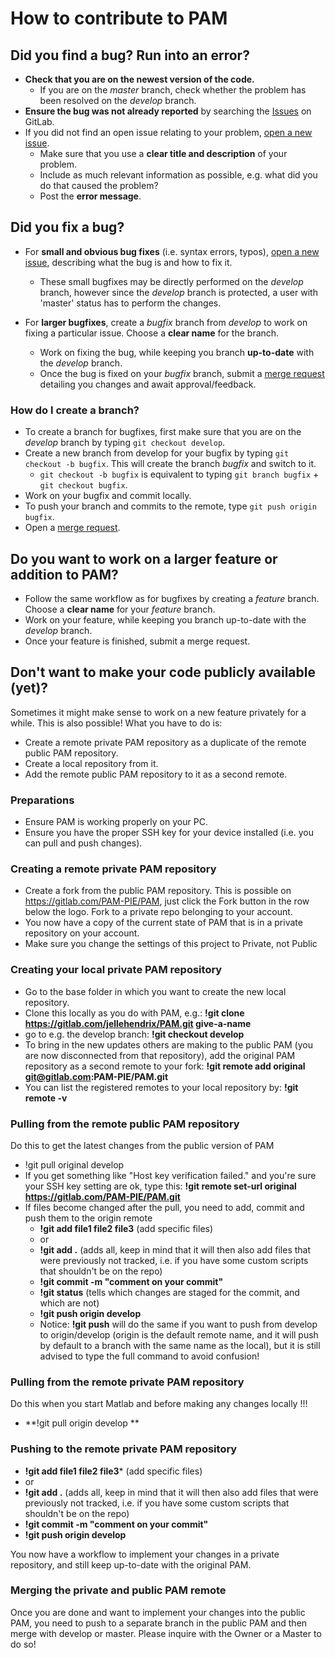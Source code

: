 How to contribute to PAM
==========================

Did you find a bug? Run into an error?
-----------------------------------------

* **Check that you are on the newest version of the code.**
    * If you are on the *master* branch, check whether the problem has been resolved on the *develop* branch.
* **Ensure the bug was not already reported** by searching the [Issues](https://gitlab.com/PAM-PIE/PAM/issues) on GitLab.
* If you did not find an open issue relating to your problem, [open a new issue](https://gitlab.com/PAM-PIE/PAM/issues/new).
    * Make sure that you use a **clear title and description** of your problem.
    * Include as much relevant information as possible, e.g. what did you do that caused the problem?
    * Post the **error message**.
    
Did you fix a bug?
--------------------

* For **small and obvious bug fixes** (i.e. syntax errors, typos), [open a new issue](https://gitlab.com/PAM-PIE/PAM/issues/new),
    describing what the bug is and how to fix it.
    * These small bugfixes may be directly performed on the *develop* branch, however since the *develop* branch is protected, 
        a user with 'master' status has to perform the changes.

* For **larger bugfixes**, create a *bugfix* branch from *develop* to work on fixing a particular issue. Choose a **clear name** for the branch.
    * Work on fixing the bug, while keeping you branch **up-to-date** with the *develop* branch.
    * Once the bug is fixed on your *bugfix* branch, submit a [merge request](https://gitlab.com/PAM-PIE/PAM/merge_requests/new) detailing you changes and await approval/feedback.

### How do I create a branch?

* To create a branch for bugfixes, first make sure that you are on the *develop* branch by typing `git checkout develop`.
* Create a new branch from develop for your bugfix by typing `git checkout -b bugfix`. This will create the branch *bugfix* and switch to it. 
    * `git checkout -b bugfix` is equivalent to typing `git branch bugfix` + `git checkout bugfix`.
* Work on your bugfix and commit locally.
* To push your branch and commits to the remote, type `git push origin bugfix`.
* Open a [merge request](https://gitlab.com/PAM-PIE/PAM/merge_requests/new).

Do you want to work on a larger feature or addition to PAM?
-------------------------------------------------------------

* Follow the same workflow as for bugfixes by creating a *feature* branch. Choose a **clear name** for your *feature* branch. 
* Work on your feature, while keeping you branch up-to-date with the *develop* branch.
* Once your feature is finished, submit a merge request.

Don't want to make your code publicly available (yet)?
--------------------------------------------------------

Sometimes it might make sense to work on a new feature privately for a while. This is also possible! What you have to do is:
* Create a remote private PAM repository as a duplicate of the remote public PAM repository.
* Create a local repository from it.
* Add the remote public PAM repository to it as a second remote.

### Preparations
* Ensure PAM is working properly on your PC. 
* Ensure you have the proper SSH key for your device installed (i.e. you can pull and push changes).

### Creating a remote private PAM repository
* Create a fork from the public PAM repository. This is possible on https://gitlab.com/PAM-PIE/PAM, just click the Fork button in the row below the logo. Fork to a private repo belonging to your account.
* You now have a copy of the current state of PAM that is in a private repository on your account.
* Make sure you change the settings of this project to Private, not Public

### Creating your local private PAM repository
* Go to the base folder in which you want to create the new local repository. 
* Clone this locally as you do with PAM, e.g.: **!git clone https://gitlab.com/jellehendrix/PAM.git give-a-name**
* go to e.g. the develop branch: **!git checkout develop**
* To bring in the new updates others are making to the public PAM (you are now disconnected from that repository), add the original PAM repository as a second remote to your fork: **!git remote add original git@gitlab.com:PAM-PIE/PAM.git**
* You can list the registered remotes to your local repository by: **!git remote -v**

### Pulling from the remote public PAM repository
Do this to get the latest changes from the public version of PAM
* !git pull original develop
* If you get something like "Host key verification failed." and you're sure your SSH key setting are ok, type this: **!git remote set-url original https://gitlab.com/PAM-PIE/PAM.git**
* If files become changed after the pull, you need to add, commit and push them to the origin remote
    * **!git add file1 file2 file3** (add specific files)
    * or
    * **!git add .** (adds all, keep in mind that it will then also add files that were previously not tracked, i.e. if you have some custom scripts that shouldn't be on the repo)
    * **!git commit -m "comment on your commit"**
    * **!git status** (tells which changes are staged for the commit, and which are not)
    * **!git push origin develop**
    * Notice: **!git push** will do the same if you want to push from develop to origin/develop (origin is the default remote name, and it will push by default to a branch with the same name as the local), but it is still advised to type the full command to avoid confusion! 

### Pulling from the remote private PAM repository
Do this when you start Matlab and before making any changes locally !!! 
* **!git pull origin develop **

### Pushing to the remote private PAM repository
* **!git add file1 file2 file3*** (add specific files)
* or
* **!git add .** (adds all, keep in mind that it will then also add files that were previously not tracked, i.e. if you have some custom scripts that shouldn't be on the repo)
* **!git commit -m "comment on your commit"**
* **!git push origin develop**

You now have a workflow to implement your changes in a private repository, and still keep up-to-date with the original PAM.

### Merging the private and public PAM remote
Once you are done and want to implement your changes into the public PAM, you need to push to a separate branch in the public PAM and then merge with develop or master. Please inquire with the Owner or a Master to do so!


